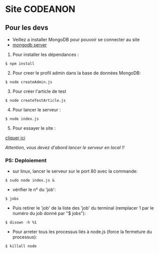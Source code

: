 # Site CODEANON

## Pour les devs

* Veillez a installer MongoDB pour pouvoir se connecter au site
* [mongodb server](https://www.mongodb.com/download-center/community)

1. Pour installer les dépendances :

```$ npm install```

2. Pour creer le profil admin dans la base de données MongoDB:

```$ node createAdmin.js```

3. Pour créer l'article de test

```$ node createTestArticle.js```

4. Pour lancer le serveur :

```$ node index.js```

5. Pour essayer le site :

[cliquer ici](http://127.0.0.1:8080)

*Attention, vous devez d'abord lancer le serveur en local !!*


### PS: Deploiement
* sur linux, lancer le serveur sur le port 80 avec la commande:

```$ sudo node index.js &```

* vérifier le n° du 'job':

```$ jobs```

* Puis retirer le 'job' de la liste des 'job' du terminal (remplacer 1 par le numéro du job donné par "$ jobs"):

```$ disown -h %1```

* Pour arreter tous les processus liés à node.js (force la fermeture du processus):

```$ killall node```